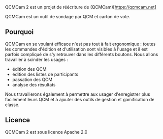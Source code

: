 QCMCam 2 est un projet de réécriture de (QCMCam)[https://qcmcam.net]

QCMCam est un outil de sondage par QCM et carton de vote.

## Pourquoi
QCMCam en se voulant efficace n'est pas tout à fait ergonomique : toutes les commandes d'édition et d'utilisation sont visibles à l'usage et il est parfois compliqué de s'y retrouver dans les différents boutons.
Nous allons travailler à scinder les usages :
- édition des QCM
- édition des listes de participants
- passation des QCM
- analyse des résultats

Nous travaillerons également à permettre aux usager d'enregistrer plus facilement leurs QCM et à ajouter des outils de gestion et gamification de classe.

## Licence
QCMCam 2 est sous licence Apache 2.0

